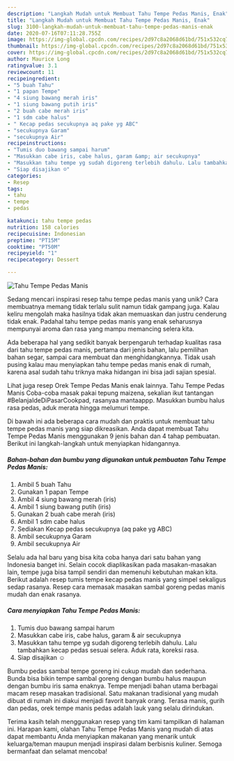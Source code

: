 ```yaml
---
description: "Langkah Mudah untuk Membuat Tahu Tempe Pedas Manis, Enak"
title: "Langkah Mudah untuk Membuat Tahu Tempe Pedas Manis, Enak"
slug: 3100-langkah-mudah-untuk-membuat-tahu-tempe-pedas-manis-enak
date: 2020-07-16T07:11:28.755Z
image: https://img-global.cpcdn.com/recipes/2d97c8a2068d61bd/751x532cq70/tahu-tempe-pedas-manis-foto-resep-utama.jpg
thumbnail: https://img-global.cpcdn.com/recipes/2d97c8a2068d61bd/751x532cq70/tahu-tempe-pedas-manis-foto-resep-utama.jpg
cover: https://img-global.cpcdn.com/recipes/2d97c8a2068d61bd/751x532cq70/tahu-tempe-pedas-manis-foto-resep-utama.jpg
author: Maurice Long
ratingvalue: 3.1
reviewcount: 11
recipeingredient:
- "5 buah Tahu"
- "1 papan Tempe"
- "4 siung bawang merah iris"
- "1 siung bawang putih iris"
- "2 buah cabe merah iris"
- "1 sdm cabe halus"
- " Kecap pedas secukupnya aq pake yg ABC"
- "secukupnya Garam"
- "secukupnya Air"
recipeinstructions:
- "Tumis duo bawang sampai harum"
- "Masukkan cabe iris, cabe halus, garam &amp; air secukupnya"
- "Masukkan tahu tempe yg sudah digoreng terlebih dahulu. Lalu tambahkan kecap pedas sesuai selera. Aduk rata, koreksi rasa."
- "Siap disajikan ☺"
categories:
- Resep
tags:
- tahu
- tempe
- pedas

katakunci: tahu tempe pedas 
nutrition: 158 calories
recipecuisine: Indonesian
preptime: "PT15M"
cooktime: "PT50M"
recipeyield: "1"
recipecategory: Dessert

---
```



![Tahu Tempe Pedas Manis](https://img-global.cpcdn.com/recipes/2d97c8a2068d61bd/751x532cq70/tahu-tempe-pedas-manis-foto-resep-utama.jpg)

Sedang mencari inspirasi resep tahu tempe pedas manis yang unik? Cara membuatnya memang tidak terlalu sulit namun tidak gampang juga. Kalau keliru mengolah maka hasilnya tidak akan memuaskan dan justru cenderung tidak enak. Padahal tahu tempe pedas manis yang enak seharusnya mempunyai aroma dan rasa yang mampu memancing selera kita.

Ada beberapa hal yang sedikit banyak berpengaruh terhadap kualitas rasa dari tahu tempe pedas manis, pertama dari jenis bahan, lalu pemilihan bahan segar, sampai cara membuat dan menghidangkannya. Tidak usah pusing kalau mau menyiapkan tahu tempe pedas manis enak di rumah, karena asal sudah tahu triknya maka hidangan ini bisa jadi sajian spesial.

Lihat juga resep Orek Tempe Pedas Manis enak lainnya. Tahu Tempe Pedas Manis Coba-coba masak pakai tepung maizena, sekalian ikut tantangan #BelanjaIdeDiPasarCookpad, rasanyaa mantaappp. Masukkan bumbu halus rasa pedas, aduk merata hingga melumuri tempe.


Di bawah ini ada beberapa cara mudah dan praktis untuk membuat tahu tempe pedas manis yang siap dikreasikan. Anda dapat membuat Tahu Tempe Pedas Manis menggunakan 9 jenis bahan dan 4 tahap pembuatan. Berikut ini langkah-langkah untuk menyiapkan hidangannya.

<!--inarticleads1-->

##### Bahan-bahan dan bumbu yang digunakan untuk pembuatan Tahu Tempe Pedas Manis:

1. Ambil 5 buah Tahu
1. Gunakan 1 papan Tempe
1. Ambil 4 siung bawang merah (iris)
1. Ambil 1 siung bawang putih (iris)
1. Gunakan 2 buah cabe merah (iris)
1. Ambil 1 sdm cabe halus
1. Sediakan  Kecap pedas secukupnya (aq pake yg ABC)
1. Ambil secukupnya Garam
1. Ambil secukupnya Air


Selalu ada hal baru yang bisa kita coba hanya dari satu bahan yang Indonesia banget ini. Selain cocok diaplikasikan pada masakan-masakan lain, tempe juga bisa tampil sendiri dan memenuhi kebutuhan makan kita. Berikut adalah resep tumis tempe kecap pedas manis yang simpel sekaligus sedap rasanya. Resep cara memasak masakan sambal goreng pedas manis mudah dan enak rasanya. 

<!--inarticleads2-->

##### Cara menyiapkan Tahu Tempe Pedas Manis:

1. Tumis duo bawang sampai harum
1. Masukkan cabe iris, cabe halus, garam &amp; air secukupnya
1. Masukkan tahu tempe yg sudah digoreng terlebih dahulu. Lalu tambahkan kecap pedas sesuai selera. Aduk rata, koreksi rasa.
1. Siap disajikan ☺


Bumbu pedas sambal tempe goreng ini cukup mudah dan sederhana. Bunda bisa bikin tempe sambal goreng dengan bumbu halus maupun dengan bumbu iris sama enaknya. Tempe menjadi bahan utama berbagai macam resep masakan tradisional. Satu makanan tradisional yang mudah dibuat di rumah ini diakui menjadi favorit banyak orang. Terasa manis, gurih dan pedas, orek tempe manis pedas adalah lauk yang selalu dirindukan. 

Terima kasih telah menggunakan resep yang tim kami tampilkan di halaman ini. Harapan kami, olahan Tahu Tempe Pedas Manis yang mudah di atas dapat membantu Anda menyiapkan makanan yang menarik untuk keluarga/teman maupun menjadi inspirasi dalam berbisnis kuliner. Semoga bermanfaat dan selamat mencoba!
